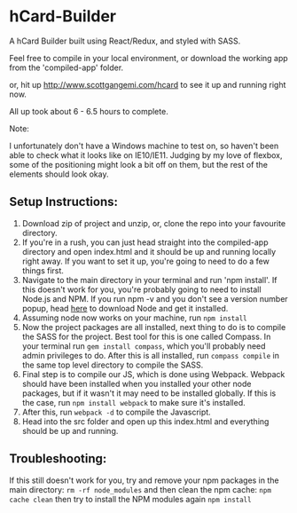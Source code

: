 # hCard-Builder

A hCard Builder built using React/Redux, and styled with SASS.

Feel free to compile in your local environment, or download the working app from the 'compiled-app' folder.

or, hit up http://www.scottgangemi.com/hcard to see it up and running right now.

All up took about 6 - 6.5 hours to complete.

Note:

I unfortunately don't have a Windows machine to test on, so haven't been able to check what it looks like on IE10/IE11. Judging by my love of flexbox, some of the positioning might look a bit off on them, but the rest of the elements should look okay. 

## Setup Instructions: 

1. Download zip of project and unzip, or, clone the repo into your favourite directory.
2. If you're in a rush, you can just head straight into the compiled-app directory and open index.html and it should be up and running locally right away. If you want to set it up, you're going to need to do a few things first.
3. Navigate to the main directory in your terminal and run 'npm install'. If this doesn't work for you, you're probably going to need to install Node.js and NPM. If you run npm -v and you don't see a version number popup, head [here](https://nodejs.org/en/) to download Node and get it installed.
4. Assuming node now works on your machine, run `npm install`
5. Now the project packages are all installed, next thing to do is to compile the SASS for the project. Best tool for this is one called Compass. In your terminal run `gem install compass`, which you'll probably need admin privileges to do. After this is all installed, run `compass compile` in the same top level directory to compile the SASS.
6. Final step is to compile our JS, which is done using Webpack. Webpack should have been installed when you installed your other node packages, but if it wasn't it may need to be installed globally. If this is the case, run `npm install webpack` to make sure it's installed.
7. After this, run `webpack -d` to compile the Javascript.
8. Head into the src folder and open up this index.html and everything should be up and running. 

## Troubleshooting:
If this still doesn't work for you, try and remove your npm packages in the main directory:
`rm -rf node_modules`
and then clean the npm cache:
`npm cache clean`
then try to install the NPM modules again
`npm install`
